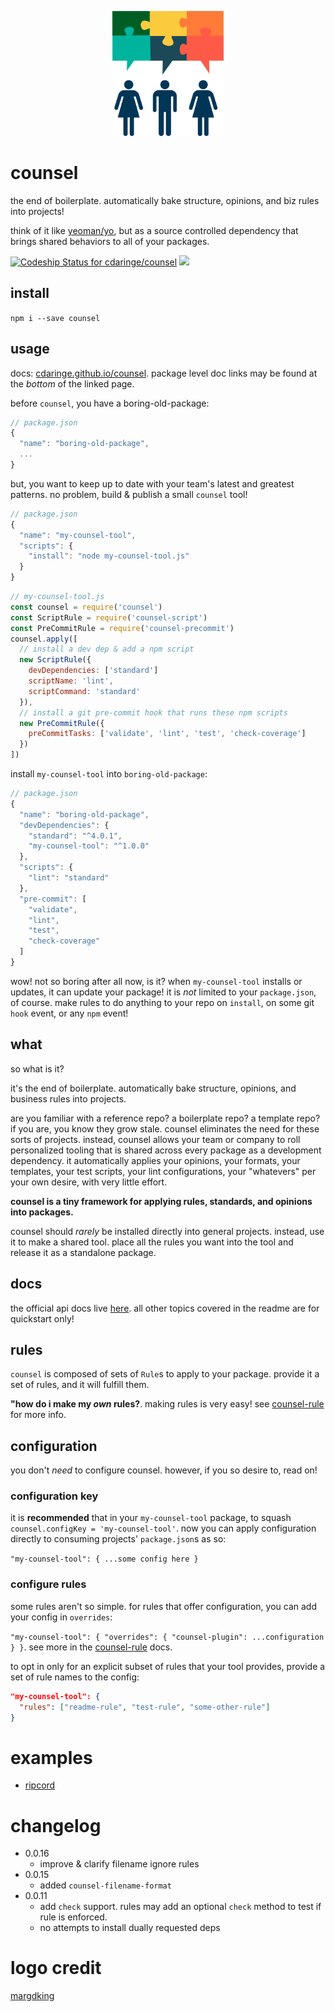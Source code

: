 <p align="center"><img height="200px" src="https://github.com/cdaringe/counsel/raw/master/img/counsel.png" /></p>

# counsel

the end of boilerplate. automatically bake structure, opinions, and biz rules into projects!

think of it like [yeoman/yo](http://yeoman.io/), but as a source controlled dependency that brings shared behaviors to all of your packages.

[ ![Codeship Status for cdaringe/counsel](https://app.codeship.com/projects/38b24cc0-684a-0134-dd3d-5ade36a91ecb/status?branch=master)](https://app.codeship.com/projects/176370)
![](https://img.shields.io/badge/standardjs-%E2%9C%93-brightgreen.svg)


## install

`npm i --save counsel`

## usage

docs: [cdaringe.github.io/counsel](https://cdaringe.github.io/counsel/). package level doc links may be found at the _bottom_ of the linked page.

before `counsel`, you have a boring-old-package:

```js
// package.json
{
  "name": "boring-old-package",
  ...
}
```

but, you want to keep up to date with your team's latest and greatest patterns.  no problem, build & publish a small `counsel` tool!

```js
// package.json
{
  "name": "my-counsel-tool",
  "scripts": {
    "install": "node my-counsel-tool.js"
  }
}
```

```js
// my-counsel-tool.js
const counsel = require('counsel')
const ScriptRule = require('counsel-script')
const PreCommitRule = require('counsel-precommit')
counsel.apply([
  // install a dev dep & add a npm script
  new ScriptRule({
    devDependencies: ['standard']
    scriptName: 'lint',
    scriptCommand: 'standard'
  }),
  // install a git pre-commit hook that runs these npm scripts
  new PreCommitRule({
    preCommitTasks: ['validate', 'lint', 'test', 'check-coverage']
  })
])
```

install `my-counsel-tool` into `boring-old-package`:

```js
// package.json
{
  "name": "boring-old-package",
  "devDependencies": {
    "standard": "^4.0.1",
    "my-counsel-tool": "^1.0.0"
  },
  "scripts": {
    "lint": "standard"
  },
  "pre-commit": [
    "validate",
    "lint",
    "test",
    "check-coverage"
  ]
}
```

wow! not so boring after all now, is it?  when `my-counsel-tool` installs or updates, it can update your package!  it is _not_ limited to your `package.json`, of course.  make rules to do anything to your repo on `install`, on some git `hook` event, or any `npm` event!

## what

so what is it?

it's the end of boilerplate. automatically bake structure, opinions, and business rules into projects.

are you familiar with a reference repo? a boilerplate repo? a template repo?  if you are, you know they grow stale.  counsel eliminates the need for these sorts of projects.  instead, counsel allows your team or company to roll personalized tooling that is shared across every package as a development dependency.  it automatically applies your opinions, your formats, your templates, your test scripts, your lint configurations, your "whatevers" per your own desire, with very little effort.

**counsel is a tiny framework for applying rules, standards, and opinions into packages.**

counsel should _rarely_ be installed directly into general projects.  instead, use it to make a shared tool.  place all the rules you want into the tool and release it as a standalone package.

## docs

the official api docs live [here](https://cdaringe.github.io/counsel/).  all other topics covered in the readme are for quickstart only!

## rules

`counsel` is composed of sets of `Rule`s to apply to your package.  provide it a set of rules, and it will fulfill them.

**"how do i make my _own_ rules?**.  making rules is very easy!  see [counsel-rule](https://cdaringe.github.io/counsel/counsel-rule/) for more info.

## configuration

you don't _need_ to configure counsel.  however, if you so desire to, read on!

### configuration key

it is **recommended** that in your `my-counsel-tool` package, to squash `counsel.configKey = 'my-counsel-tool'`. now you can apply configuration directly to consuming projects' `package.json`s as so:

`"my-counsel-tool": { ...some config here }`

### configure rules

some rules aren't so simple.  for rules that offer configuration, you can add your config in `overrides`:

`"my-counsel-tool": { "overrides": { "counsel-plugin": ...configuration } }`.  see more in the [counsel-rule](https://cdaringe.github.io/counsel/counsel-rule/) docs.

to opt in only for an explicit subset of rules that your tool provides, provide a set of rule names to the config:

```json
"my-counsel-tool": {
  "rules": ["readme-rule", "test-rule", "some-other-rule"]
}
```

# examples

- [ripcord](https://github.com/cdaringe/ripcord)

# changelog

- 0.0.16
  - improve & clarify filename ignore rules
- 0.0.15
  - added `counsel-filename-format`
- 0.0.11
  - add `check` support. rules may add an optional `check` method to test if rule is enforced.
  - no attempts to install dually requested deps

# logo credit

[margdking](https://github.com/margdking)
